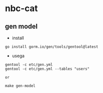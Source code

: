 # nbc-cat
## gen model

- install

```
go install gorm.io/gen/tools/gentool@latest
```

- usega

```
gentool -c etc/gen.yml
gentool -c etc/gen.yml --tables "users"

or

make gen-model
```